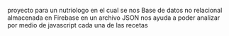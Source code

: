proyecto para un nutriologo en el cual se nos Base de datos no relacional almacenada en Firebase en un archivo JSON nos ayuda a poder analizar por medio de javascript cada una de las recetas 
